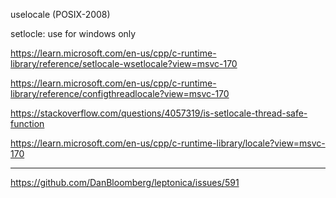
uselocale (POSIX-2008)

setlocle: use for windows only

https://learn.microsoft.com/en-us/cpp/c-runtime-library/reference/setlocale-wsetlocale?view=msvc-170

https://learn.microsoft.com/en-us/cpp/c-runtime-library/reference/configthreadlocale?view=msvc-170

https://stackoverflow.com/questions/4057319/is-setlocale-thread-safe-function

https://learn.microsoft.com/en-us/cpp/c-runtime-library/locale?view=msvc-170

-----

https://github.com/DanBloomberg/leptonica/issues/591
